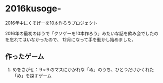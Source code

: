 # 2016kusoge-
2016年中にくそげーを10本作ろうプロジェクト

2016年の最初のほうで「クソゲーを10本作ろう」みたいな話を飲み会でしたのを忘れてはいなかったので、
12月になって手を動かし始めました。


## 作ったゲーム

1. めをさがせ：９×９のマスにかかれな「ぬ」のうち、ひとつだけかくれた「め」を探すゲーム
